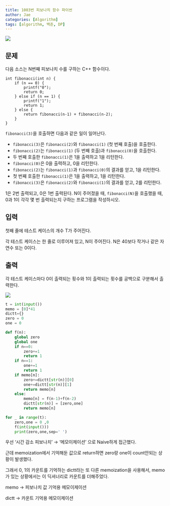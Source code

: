 ```yaml
---
title: 1003번 피보나치 함수 파이썬
author: Jae
categories: [Algorithm]
tags: [algorithm, 백준, DP]
---
```


![](https://images.velog.io/images/a87380/post/ee9edf1c-2172-4ec4-96d3-7fc5e0d12125/image.png)

## 문제

다음 소스는 N번째 피보나치 수를 구하는 C++ 함수이다.

```
int fibonacci(int n) {
    if (n == 0) {
        printf("0");
        return 0;
    } else if (n == 1) {
        printf("1");
        return 1;
    } else {
        return fibonacci(n‐1) + fibonacci(n‐2);
    }
}

```

`fibonacci(3)`을 호출하면 다음과 같은 일이 일어난다.

- `fibonacci(3)`은 `fibonacci(2)`와 `fibonacci(1)` (첫 번째 호출)을 호출한다.
- `fibonacci(2)`는 `fibonacci(1)` (두 번째 호출)과 `fibonacci(0)`을 호출한다.
- 두 번째 호출한 `fibonacci(1)`은 1을 출력하고 1을 리턴한다.
- `fibonacci(0)`은 0을 출력하고, 0을 리턴한다.
- `fibonacci(2)`는 `fibonacci(1)`과 `fibonacci(0)`의 결과를 얻고, 1을 리턴한다.
- 첫 번째 호출한 `fibonacci(1)`은 1을 출력하고, 1을 리턴한다.
- `fibonacci(3)`은 `fibonacci(2)`와 `fibonacci(1)`의 결과를 얻고, 2를 리턴한다.

1은 2번 출력되고, 0은 1번 출력된다. N이 주어졌을 때, `fibonacci(N)`을 호출했을 때, 0과 1이 각각 몇 번 출력되는지 구하는 프로그램을 작성하시오.

## 입력

첫째 줄에 테스트 케이스의 개수 T가 주어진다.

각 테스트 케이스는 한 줄로 이루어져 있고, N이 주어진다. N은 40보다 작거나 같은 자연수 또는 0이다.

## 출력

각 테스트 케이스마다 0이 출력되는 횟수와 1이 출력되는 횟수를 공백으로 구분해서 출력한다.

![](https://images.velog.io/images/a87380/post/c30df0c2-da09-422a-b885-4b1ac21e9b39/image.png)

```python
t = int(input())
memo = [0]*41
dictt={}
zero = 0
one = 0

def f(n):
    global zero
    global one
    if n==0:
        zero+=1
        return 1
    if n==1:
        one+=1
        return 1
    if memo[n]:
        zero+=dictt[str(n)][0]
        one+=dictt[str(n)][1]
        return memo[n]
    else:
        memo[n] = f(n-1)+f(n-2)
        dictt[str(n)] = [zero,one]
        return memo[n]

for _ in range(t):
    zero,one = 0 ,0
    f(int(input()))
    print(zero,one,sep=' ')
```

우선 ‘시간 감소 피보나치’ → ‘메모이제이션’ 으로 Naive하게 접근했다.

근데 memoization에서 기억해둔 값으로 return하면 zero랑 one이 count안되는 상황이 발생했다.

그래서 0, 1의 카운트를 기억하는 dictt라는 또 다른 memoization을 사용해서, memo가 있는 상황에서는 이 딕셔너리로 카운트를 더해주었다.

memo → 피보나치 값 기억용 메모이제이션

dictt → 카운트 기억용 메모이제이션
